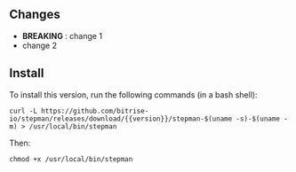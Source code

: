 ## Changes

* __BREAKING__ : change 1
* change 2


## Install

To install this version, run the following commands (in a bash shell):

```
curl -L https://github.com/bitrise-io/stepman/releases/download/{{version}}/stepman-$(uname -s)-$(uname -m) > /usr/local/bin/stepman
```

Then:

```
chmod +x /usr/local/bin/stepman
```
